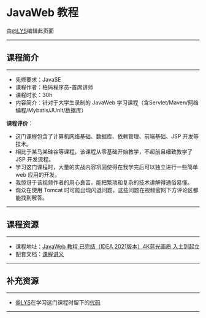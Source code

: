 # JavaWeb 教程

由[@LYS](https://lys2021.com/)编辑此页面

****

## 课程简介

<!-- 此处按照视频信息填写即可 -->

****

- 先修要求：JavaSE
- 课程作者：柏码程序员-首席讲师
- 课程时长：30h
- 内容简介：针对于大学生录制的 JavaWeb 学习课程（含Servlet/Maven/网络编程/Mybatis/JUnit/数据库）

**课程评价**：

<!-- 介绍学习该门课程主观感受，内容包括但不限于：
    （1）课程覆盖的知识点范围
    （2）与同类课程相比它的优势与特点
    （3）学习这门课程的体验与感受（必须要有）
    （4）自学这门课的注意点（踩过的坑、难度预警等等）
    （5）... ...
     注意使用无序列表分割过长的语句，且句尾加上“。”
-->

* 这门课程包含了计算机网络基础、数据库、依赖管理、前端基础、JSP 开发等技术。
* 相比于某马某硅谷等课程，该课程从零基础开始教学，不超前且细致教学了 JSP 开发流程。
* 学习这门课程时，大量的实战内容巩固使得在我学完后可以独立进行一些简单 web 应用的开发。
* 我惊讶于该视频作者的用心良苦，能把繁琐和复杂的技术讲解得通俗易懂。
* 观众在使用 Tomcat 时可能出现闪退问题，这些问题在视频官网下方评论区都能找到解答。

****

## 课程资源

<!-- 此处请尽量保证课程地址和文档链接长久有效
    （1）视频地址：[标题与链接课程标题尽量照应]()
    （2）配套文档：[标题可以说明文档来源等信息]()
-->

****

- 课程地址：[JavaWeb 教程 已完结（IDEA 2021版本）4K蓝光画质 入土到起立](https://www.bilibili.com/video/BV1CL4y1i7qR/?spm_id_from=333.999.0.0&vd_source=ce95ad6607d316dd76f87b90ab69fa3f)
- 配套文档：[课程讲义](https://itbaima.net/document/2/7/0)

****

## 补充资源

<!-- 请尽量补充相关学习资源，实在没有请尽量保证课程配套文档内容详实
    （1）官方文档
    （2）你在学习该课程时参考过的有用的资料
    （3）有用的博客或学习笔记
    （4）... ...
    注意使用无序列表列举
-->

****

* [@LYS](https://lys2021.com/)在学习这门课程时留下的[代码](https://github.com/Doge2077/learn-javaweb)

****